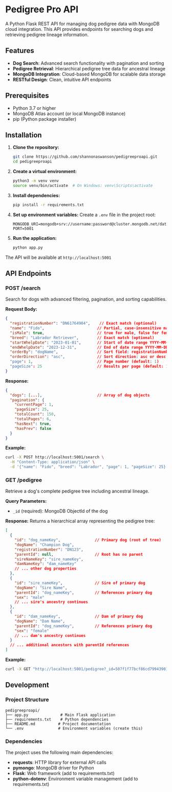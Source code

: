 # Pedigree Pro API

A Python Flask REST API for managing dog pedigree data with MongoDB cloud integration. This API provides endpoints for searching dogs and retrieving pedigree lineage information.

## Features

- **Dog Search**: Advanced search functionality with pagination and sorting
- **Pedigree Retrieval**: Hierarchical pedigree tree data for ancestral lineage
- **MongoDB Integration**: Cloud-based MongoDB for scalable data storage
- **RESTful Design**: Clean, intuitive API endpoints

## Prerequisites

- Python 3.7 or higher
- MongoDB Atlas account (or local MongoDB instance)
- pip (Python package installer)

## Installation

1. **Clone the repository:**
   ```bash
   git clone https://github.com/shannonaswanson/pedigreeproapi.git
   cd pedigreeproapi
   ```

2. **Create a virtual environment:**
   ```bash
   python3 -m venv venv
   source venv/bin/activate  # On Windows: venv\Scripts\activate
   ```

3. **Install dependencies:**
   ```bash
   pip install -r requirements.txt
   ```

4. **Set up environment variables:**
   Create a `.env` file in the project root:
   ```
   MONGODB_URI=mongodb+srv://username:password@cluster.mongodb.net/database
   PORT=5001
   ```

5. **Run the application:**
   ```bash
   python app.py
   ```

The API will be available at `http://localhost:5001`

## API Endpoints

### POST /search

Search for dogs with advanced filtering, pagination, and sorting capabilities.

**Request Body:**
```json
{
  "registrationNumber": "DN61764904",    // Exact match (optional)
  "name": "Fido",                       // Partial, case-insensitive match (optional)
  "isMale": true,                       // true for male, false for female (optional)
  "breed": "Labrador Retriever",        // Exact match (optional)
  "startWhelpDate": "2023-01-01",       // Start of date range YYYY-MM-DD (optional)
  "endWhelpDate": "2023-12-31",         // End of date range YYYY-MM-DD (optional)
  "orderBy": "dogName",                 // Sort field: registrationNumber, dogName, whelpDate, breed (optional)
  "orderDirection": "asc",              // Sort direction: asc or desc (optional)
  "page": 1,                            // Page number (default: 1)
  "pageSize": 25                        // Results per page (default: 10, max: 1000)
}
```

**Response:**
```json
{
  "dogs": [...],                        // Array of dog objects
  "pagination": {
    "currentPage": 1,
    "pageSize": 25,
    "totalCount": 150,
    "totalPages": 6,
    "hasNext": true,
    "hasPrev": false
  }
}
```

**Example:**
```bash
curl -X POST http://localhost:5001/search \
  -H "Content-Type: application/json" \
  -d '{"name": "Fido", "breed": "Labrador", "page": 1, "pageSize": 25}'
```

### GET /pedigree

Retrieve a dog's complete pedigree tree including ancestral lineage.

**Query Parameters:**
- `_id` (required): MongoDB ObjectId of the dog

**Response:**
Returns a hierarchical array representing the pedigree tree:
```json
[
  {
    "id": "dog_nameKey",               // Primary dog (root of tree)
    "dogName": "Champion Dog",
    "registrationNumber": "DN123",
    "parentId": null,                  // Root has no parent
    "sireNameKey": "sire_nameKey",
    "damNameKey": "dam_nameKey"
    // ... other dog properties
  },
  {
    "id": "sire_nameKey",              // Sire of primary dog
    "dogName": "Sire Name",
    "parentId": "dog_nameKey",         // References primary dog
    "sex": "male"
    // ... sire's ancestry continues
  },
  {
    "id": "dam_nameKey",               // Dam of primary dog
    "dogName": "Dam Name", 
    "parentId": "dog_nameKey",         // References primary dog
    "sex": "female"
    // ... dam's ancestry continues
  }
  // ... additional ancestors with parentId references
]
```

**Example:**
```bash
curl -X GET "http://localhost:5001/pedigree?_id=507f1f77bcf86cd799439011"
```

## Development

### Project Structure
```
pedigreeproapi/
├── app.py              # Main Flask application
├── requirements.txt    # Python dependencies
├── README.md          # Project documentation
└── .env               # Environment variables (create this)
```

### Dependencies

The project uses the following main dependencies:
- **requests**: HTTP library for external API calls
- **pymongo**: MongoDB driver for Python
- **Flask**: Web framework (add to requirements.txt)
- **python-dotenv**: Environment variable management (add to requirements.txt)


